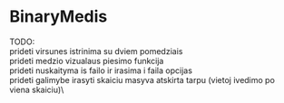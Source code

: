 # BinaryMedis
TODO:\
prideti virsunes istrinima su dviem pomedziais\
prideti medzio vizualaus piesimo funkcija\
prideti nuskaityma is failo ir irasima i faila opcijas\
prideti galimybe irasyti skaiciu masyva atskirta tarpu (vietoj ivedimo po viena skaiciu)\
